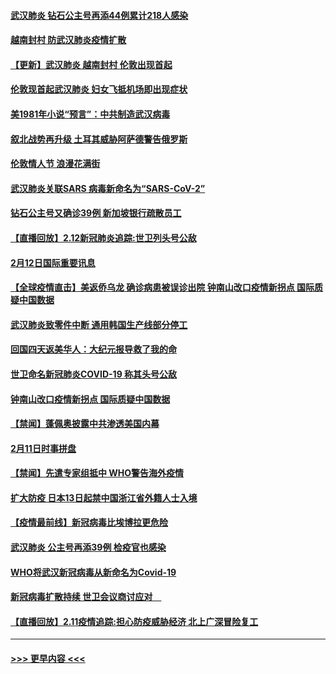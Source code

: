 #### [武汉肺炎 钻石公主号再添44例累计218人感染](../pages/prog202/a102776089.md?t=02131533) 
#### [越南封村 防武汉肺炎疫情扩散](../pages/prog202/a102776214.md?t=02131533) 
#### [【更新】武汉肺炎 越南封村 伦敦出现首起](../pages/prog202/a102770740.md?t=02131533) 
#### [伦敦现首起武汉肺炎 妇女飞抵机场即出现症状](../pages/prog202/a102776031.md?t=02131533) 
#### [美1981年小说“预言”：中共制造武汉病毒](../pages/prog202/a102775980.md?t=02131533) 
#### [叙北战势再升级 土耳其威胁阿萨德警告俄罗斯](../pages/prog202/a102775904.md?t=02131533) 
#### [伦敦情人节 浪漫花满街](../pages/prog202/a102775786.md?t=02131533) 
#### [武汉肺炎关联SARS 病毒新命名为“SARS-CoV-2”](../pages/prog202/a102775719.md?t=02131533) 
#### [钻石公主号又确诊39例 新加坡银行疏散员工](../pages/prog202/a102775691.md?t=02131533) 
#### [【直播回放】2.12新冠肺炎追踪:世卫列头号公敌](../pages/prog202/a102775541.md?t=02131533) 
#### [2月12日国际重要讯息](../pages/prog202/a102775437.md?t=02131533) 
#### [【全球疫情直击】美返侨乌龙 确诊病患被误诊出院 钟南山改口疫情新拐点 国际质疑中国数据](../pages/prog202/a102775378.md?t=02131533) 
#### [武汉肺炎致零件中断 通用韩国生产线部分停工](../pages/prog202/a102775365.md?t=02131533) 
#### [回国四天返美华人：大纪元报导救了我的命](../pages/prog202/a102775342.md?t=02131533) 
#### [世卫命名新冠肺炎COVID-19 称其头号公敌](../pages/prog202/a102775196.md?t=02131533) 
#### [钟南山改口疫情新拐点 国际质疑中国数据](../pages/prog202/a102775178.md?t=02131533) 
#### [【禁闻】蓬佩奥披露中共渗透美国内幕](../pages/prog202/a102775129.md?t=02131533) 
#### [2月11日时事拼盘](../pages/prog202/a102775140.md?t=02131533) 
#### [【禁闻】先遣专家组抵中 WHO警告海外疫情](../pages/prog202/a102775112.md?t=02131533) 
#### [扩大防疫 日本13日起禁中国浙江省外籍人士入境](../pages/prog202/a102775051.md?t=02131533) 
#### [【疫情最前线】新冠病毒比埃博拉更危险](../pages/prog202/a102775043.md?t=02131533) 
#### [武汉肺炎 公主号再添39例 检疫官也感染](../pages/prog202/a102775031.md?t=02131533) 
#### [WHO将武汉新冠病毒从新命名为Covid-19](../pages/prog202/a102774891.md?t=02131533) 
#### [新冠病毒扩散持续 世卫会议商讨应对　](../pages/prog202/a102774850.md?t=02131533) 
#### [【直播回放】2.11疫情追踪:担心防疫威胁经济 北上广深冒险复工](../pages/prog202/a102774741.md?t=02131533) 

----
#### [ >>> 更早内容 <<< ](../indexes/prog202-earlier.md)
